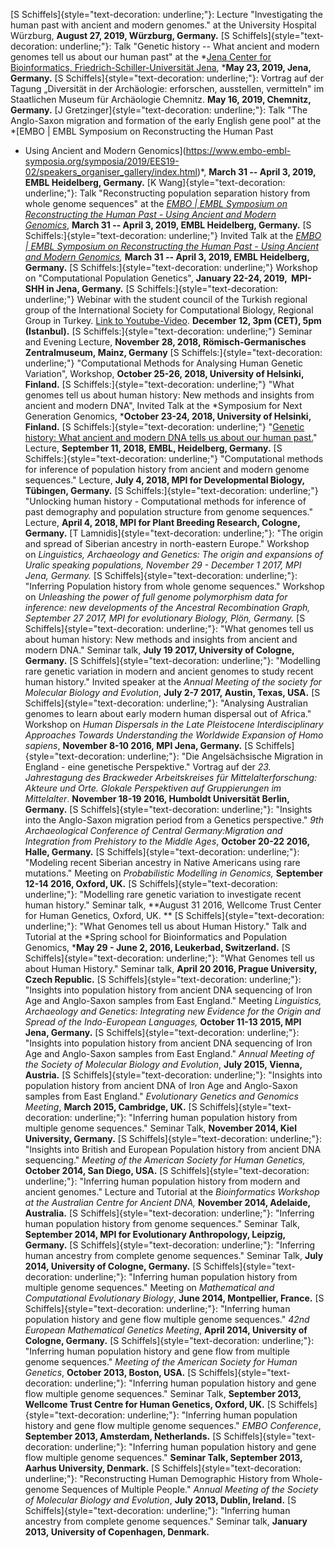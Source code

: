 [S Schiffels]{style="text-decoration: underline;"}: Lecture
\"Investigating the human past with ancient and modern genomes.\" at the
University Hospital Würzburg, **August 27, 2019, Würzburg, Germany.** [S
Schiffels]{style="text-decoration: underline;"}: Talk \"Genetic history
-- What ancient and modern genomes tell us about our human past\" at the
*[Jena Center for Bioinformatics, Friedrich-Schiller-Universität
Jena](http://www.jcb-jena.de/2019/04/seminar-23-may-2019-stephan-schiffels/), ***May
23, 2019, Jena, Germany.** [S
Schiffels]{style="text-decoration: underline;"}: Vortrag auf der Tagung
„Diversität in der Archäologie: erforschen, ausstellen, vermitteln" im
Staatlichen Museum für Archäologie Chemnitz. **May 16, 2019, Chemnitz,
Germany.** [J Gretzinger]{style="text-decoration: underline;"}: Talk
\"The Anglo-Saxon migration and formation of the early English gene
pool\" at the *[EMBO \| EMBL Symposium on Reconstructing the Human Past
- Using Ancient and Modern
Genomics](https://www.embo-embl-symposia.org/symposia/2019/EES19-02/speakers_organiser_gallery/index.html)*, **March
31 -- April 3, 2019, EMBL Heidelberg, Germany.** [K
Wang]{style="text-decoration: underline;"}: Talk \"Reconstructing
population separation history from whole genome sequences\" at the
*[EMBO \| EMBL Symposium on Reconstructing the Human Past - Using
Ancient and Modern
Genomics](https://www.embo-embl-symposia.org/symposia/2019/EES19-02/speakers_organiser_gallery/index.html)*, **March
31 -- April 3, 2019, EMBL Heidelberg, Germany.** [S
Schiffels:]{style="text-decoration: underline;"} Invited Talk at
the *[EMBO \| EMBL Symposium on Reconstructing the Human Past - Using
Ancient and Modern
Genomics](https://www.embo-embl-symposia.org/symposia/2019/EES19-02/speakers_organiser_gallery/index.html),* **March
31 -- April 3, 2019, EMBL Heidelberg, Germany.** [S
Schiffels:]{style="text-decoration: underline;"} Workshop on
\"Computational Population Genetics\", **January 22-24, 2019,  MPI-SHH
in Jena, Germany.** [S Schiffels:]{style="text-decoration: underline;"}
Webinar with the student council of the Turkish regional group of the
International Society for Computational Biology, Regional Group in
Turkey. [Link to
Youtube-Video](https://www.youtube.com/watch?v=qGW67OAbXD4&amp;amp=&amp;t=7s). **December
12, 3pm (CET), 5pm (Istanbul).** [S
Schiffels:]{style="text-decoration: underline;"} Seminar and Evening
Lecture, **November 28, 2018, Römisch-Germanisches Zentralmuseum, Mainz,
Germany** [S Schiffels:]{style="text-decoration: underline;"}
\"Computational Methods for Analysing Human Genetic Variation\",
Workshop, **October 25-26, 2018, University of Helsinki, Finland.** [S
Schiffels:]{style="text-decoration: underline;"} \"What genomes tell us
about human history: New methods and insights from ancient and modern
DNA\", Invited Talk at the *Symposium for Next Generation
Genomics, ***October 23-24, 2018, University of Helsinki, Finland.** [S
Schiffels:]{style="text-decoration: underline;"} \"[Genetic history:
What ancient and modern DNA tells us about our human
past.](https://www.embl.de/aboutus/science_society/forum/forums_2018/09-11/index.html)\"
Lecture, **September 11, 2018, EMBL, Heidelberg, Germany.** [S
Schiffels:]{style="text-decoration: underline;"} \"Computational methods
for inference of population history from ancient and modern genome
sequences.\" Lecture, **July 4, 2018, MPI for Developmental Biology,
Tübingen, Germany.** [S Schiffels:]{style="text-decoration: underline;"}
\"Unlocking human history - Computational methods for inference of past
demography and population structure from genome sequences.\" Lecture,
**April 4, 2018, MPI for Plant Breeding Research, Cologne, Germany.** [T
Lamnidis]{style="text-decoration: underline;"}: \"The origin and spread
of Siberian ancestry in north-eastern Europe.\" Workshop
on *Linguistics, Archaeology and Genetics: The origin and expansions of
Uralic speaking populations,* **November 29* *- December 1 2017, MPI
Jena, Germany.** [S Schiffels]{style="text-decoration: underline;"}:
\"Inferring Population history from whole genome sequences.\" Workshop
on *Unleashing the power of full genome polymorphism data for inference:
new developments of the Ancestral Recombination Graph,* **September 27
2017*, *MPI for evolutionary Biology, Plön, Germany.** [S
Schiffels]{style="text-decoration: underline;"}: \"What genomes tell us
about human history: New methods and insights from ancient and modern
DNA.\" Seminar talk, **July 19 2017, University of Cologne, Germany.**
[S Schiffels]{style="text-decoration: underline;"}: \"Modelling rare
genetic variation in modern and ancient genomes to study recent human
history.\" Invited speaker at the *Annual Meeting of the society for
Molecular Biology and Evolution*, **July 2-7 2017, Austin, Texas, USA.**
[S Schiffels]{style="text-decoration: underline;"}: \"Analysing
Australian genomes to learn about early modern human dispersal out of
Africa.\" Workshop on *Human Dispersals in the Late Pleistocene
Interdisciplinary Approaches Towards Understanding the Worldwide
Expansion of Homo sapiens*, **November 8-10 2016, MPI Jena, Germany.**
[S Schiffels]{style="text-decoration: underline;"}: \"Die
Angelsächsische Migration in England - eine genetische Perspektive.\"
Vortrag auf der *23. Jahrestagung des Brackweder Arbeitskreises für
Mittelalterforschung: Akteure und Orte. Glokale Perspektiven auf
Gruppierungen im Mittelalter*. **November 18-19 2016, Humboldt
Universität Berlin, Germany.** [S
Schiffels]{style="text-decoration: underline;"}: \"Insights into the
Anglo-Saxon migration period from a Genetics perspective.\" *9th
Archaeological Conference of Central Germany:Migration and Integration
from Prehistory to the Middle Ages*, **October 20-22 2016, Halle,
Germany.** [S Schiffels]{style="text-decoration: underline;"}:
\"Modeling recent Siberian ancestry in Native Americans using rare
mutations.\" Meeting on *Probabilistic Modelling in
Genomics,* **September 12-14 2016, Oxford, UK.** [S
Schiffels]{style="text-decoration: underline;"}: \"Modelling rare
genetic variation to investigate recent human history.\" Seminar talk,
**August 31 2016, Wellcome Trust Center for Human Genetics, Oxford,
UK. ** [S Schiffels]{style="text-decoration: underline;"}: \"What
Genomes tell us about Human History.\" Talk and Tutorial at the *Spring
school for Bioinformatics and Population Genomics, ***May 29 - June 2,
2016, Leukerbad, Switzerland.** [S
Schiffels]{style="text-decoration: underline;"}: \"What Genomes tell us
about Human History.\" Seminar talk, **April 20 2016, Prague University,
Czech Republic.** [S Schiffels]{style="text-decoration: underline;"}:
\"Insights into population history from ancient DNA sequencing of Iron
Age and Anglo-Saxon samples from East England.\" Meeting *Linguistics,
Archaeology and Genetics: Integrating new Evidence for the Origin and
Spread of the Indo-European Languages,* **October 11-13 2015, MPI Jena,
Germany.** [S Schiffels]{style="text-decoration: underline;"}:
\"Insights into population history from ancient DNA sequencing of Iron
Age and Anglo-Saxon samples from East England.\" *Annual Meeting of the
Society of Molecular Biology and Evolution*, **July 2015, Vienna,
Austria.** [S Schiffels]{style="text-decoration: underline;"}:
\"Insights into population history from ancient DNA of Iron Age and
Anglo-Saxon samples from East England.\" *Evolutionary Genetics and
Genomics Meeting*, **March 2015, Cambridge, UK.** [S
Schiffels]{style="text-decoration: underline;"}: \"Inferring human
population history from multiple genome sequences.\" Seminar Talk,
**November 2014, Kiel University, Germany.** [S
Schiffels]{style="text-decoration: underline;"}: \"Insights into British
and European Population history from ancient DNA sequencing.\" *Meeting
of the American Society for Human Genetics,* **October 2014, San Diego,
USA.** [S Schiffels]{style="text-decoration: underline;"}: \"Inferring
human population history from modern and ancient genomes.\" Lecture and
Tutorial at the *Bioinformatics Workshop at the Australian Centre for
Ancient DNA,* **November 2014, Adelaide, Australia.** [S
Schiffels]{style="text-decoration: underline;"}: \"Inferring human
population history from genome sequences.\" Seminar Talk, **September
2014, MPI for Evolutionary Anthropology, Leipzig, Germany.** [S
Schiffels]{style="text-decoration: underline;"}: \"Inferring human
ancestry from complete genome sequences.\" Seminar Talk, **July 2014,
University of Cologne, Germany.** [S
Schiffels]{style="text-decoration: underline;"}: \"Inferring human
population history from multiple genome sequences.\" Meeting on
*Mathematical and Computational Evolutionary Biology*, **June 2014,
Montpellier, France.** [S
Schiffels]{style="text-decoration: underline;"}: \"Inferring human
population history and gene flow multiple genome sequences.\" *42nd
European Mathematical Genetics Meeting*, **April 2014, University of
Cologne, Germany.** [S Schiffels]{style="text-decoration: underline;"}:
\"Inferring human population history and gene flow from multiple genome
sequences.\" *Meeting of the American Society for Human Genetics*,
**October 2013, Boston, USA.** [S
Schiffels]{style="text-decoration: underline;"}: \"Inferring human
population history and gene flow multiple genome sequences.\" Seminar
Talk, **September 2013, Wellcome Trust Centre for Human Genetics,
Oxford, UK.** [S Schiffels]{style="text-decoration: underline;"}:
\"Inferring human population history and gene flow multiple genome
sequences.\" *EMBO Conference*, **September 2013, Amsterdam,
Netherlands.** [S Schiffels]{style="text-decoration: underline;"}:
\"Inferring human population history and gene flow multiple genome
sequences.\" **Seminar Talk, September 2013, Aarhus University,
Denmark.** [S Schiffels]{style="text-decoration: underline;"}:
\"Reconstructing Human Demographic History from Whole-genome Sequences
of Multiple People.\" *Annual Meeting of the Society of Molecular
Biology and Evolution*, **July 2013, Dublin, Ireland.** [S
Schiffels]{style="text-decoration: underline;"}: \"Inferring human
ancestry from complete genome sequences.\" Seminar talk, **January
2013, University of Copenhagen, Denmark.**
